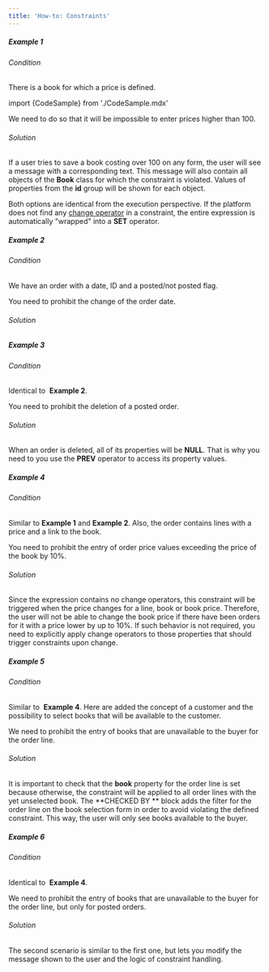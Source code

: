 ```yaml
---
title: 'How-to: Constraints'
---
```


##### Example 1

###### Condition

There is a book for which a price is defined.

import {CodeSample} from './CodeSample.mdx'

<CodeSample url="https://documentation.lsfusion.org/sample?file=UseCaseConstraint&block=sample1"/>

We need to do so that it will be impossible to enter prices higher than 100.

###### Solution

<CodeSample url="https://documentation.lsfusion.org/sample?file=UseCaseConstraint&block=solution1"/>

If a user tries to save a book costing over 100 on any form, the user will see a message with a corresponding text. This message will also contain all objects of the **Book** class for which the constraint is violated. Values of properties from the **id** group will be shown for each object.

Both options are identical from the execution perspective. If the platform does not find any [change operator](Change_operators_SET_CHANGED_..._.md) in a constraint, the entire expression is automatically "wrapped" into a **SET** operator.

##### Example 2

###### Condition

We have an order with a date, ID and a posted/not posted flag.

<CodeSample url="https://documentation.lsfusion.org/sample?file=UseCaseConstraint&block=sample2"/>

You need to prohibit the change of the order date.

###### Solution

<CodeSample url="https://documentation.lsfusion.org/sample?file=UseCaseConstraint&block=solution2"/>

##### Example 3

###### Condition

Identical to  **Example 2**.

You need to prohibit the deletion of a posted order.

###### Solution

<CodeSample url="https://documentation.lsfusion.org/sample?file=UseCaseConstraint&block=solution3"/>

When an order is deleted, all of its properties will be **NULL**. That is why you need to you use the **PREV** operator to access its property values.

##### Example 4

###### Condition

Similar to **Example 1** and **Example 2**. Also, the order contains lines with a price and a link to the book.

<CodeSample url="https://documentation.lsfusion.org/sample?file=UseCaseConstraint&block=sample4"/>

You need to prohibit the entry of order price values exceeding the price of the book by 10%.

###### Solution

<CodeSample url="https://documentation.lsfusion.org/sample?file=UseCaseConstraint&block=solution4"/>

Since the expression contains no change operators, this constraint will be triggered when the price changes for a line, book or book price. Therefore, the user will not be able to change the book price if there have been orders for it with a price lower by up to 10%. If such behavior is not required, you need to explicitly apply change operators to those properties that should trigger constraints upon change.

##### Example 5

###### Condition

Similar to  **Example 4**. Here are added the concept of a customer and the possibility to select books that will be available to the customer.

<CodeSample url="https://documentation.lsfusion.org/sample?file=UseCaseConstraint&block=sample5"/>

We need to prohibit the entry of books that are unavailable to the buyer for the order line.

###### Solution

<CodeSample url="https://documentation.lsfusion.org/sample?file=UseCaseConstraint&block=solution5"/>

It is important to check that the **book** property for the order line is set because otherwise, the constraint will be applied to all order lines with the yet unselected book. The **CHECKED BY ** block adds the filter for the order line on the book selection form in order to avoid violating the defined constraint. This way, the user will only see books available to the buyer.

##### Example 6

###### Condition

Identical to  **Example 4**.

We need to prohibit the entry of books that are unavailable to the buyer for the order line, but only for posted orders.

###### Solution

<CodeSample url="https://documentation.lsfusion.org/sample?file=UseCaseConstraint&block=solution6"/>

The second scenario is similar to the first one, but lets you modify the message shown to the user and the logic of constraint handling.
